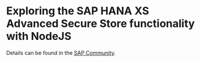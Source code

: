 # Exploring the SAP HANA XS Advanced Secure Store functionality with NodeJS

Details can be found in the [SAP Community](https://blogs.sap.com/2018/04/27/exploring-the-sap-hana-xs-advanced-secure-store-functionality-with-nodejs/).
